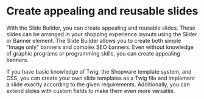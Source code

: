 # Create appealing and reusable slides

With the Slide Builder, you can create appealing and reusable slides. These slides can be arranged in your shopping experience layouts using the Slider or Banner element. The Slide Builder allows you to create both simple "Image only" banners and complex SEO banners. Even without knowledge of graphic programs or programming skills, you can create appealing banners.

If you have basic knowledge of Twig, the Shopware template system, and CSS, you can create your own slide templates as a Twig file and implement a slide exactly according to the given requirements. Additionally, you can extend slides with custom fields to make them even more versatile.
